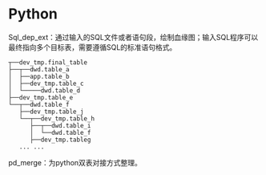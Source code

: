 # Python

Sql_dep_ext：通过输入的SQL文件或者语句段，绘制血缘图；输入SQL程序可以最终指向多个目标表，需要遵循SQL的标准语句格式。
```Sql_dep_ext示例
┬──dev_tmp.final_table
├──┬──dwd.table_a
│  ├──app.table_b
│  ├──dev_tmp.table_c
│  └─────dwd.table_d
├──dev_tmp.table_e
└──┬──dwd.table_f
   ├──dev_tmp.table_j
   └──┬──dev_tmp.table_h
      ├──┬──dwd.table_i
      │  └──dwd.table_f
      ├──dev_tmp.tableg
   ... ...
```

pd_merge：为python双表对接方式整理。
